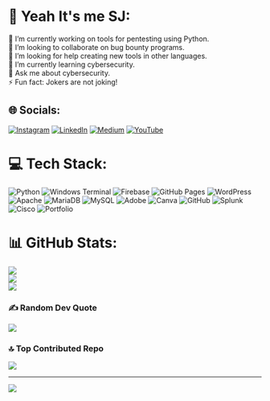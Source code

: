 # 💫 Yeah It's me SJ:
🔭 I’m currently working on tools for pentesting using Python.<br>
👯 I’m looking to collaborate on bug bounty programs.<br>
🤝 I’m looking for help creating new tools in other languages.<br>
🌱 I’m currently learning cybersecurity.<br>
💬 Ask me about cybersecurity.<br>
⚡ Fun fact: Jokers are not joking!

## 🌐 Socials:
[![Instagram](https://img.shields.io/badge/Instagram-%23E4405F.svg?logo=Instagram&logoColor=white)](https://instagram.com/_sooraj_nair__) 
[![LinkedIn](https://img.shields.io/badge/LinkedIn-%230077B5.svg?logo=linkedin&logoColor=white)](https://linkedin.com/in/SOORAJ-NAIR) 
[![Medium](https://img.shields.io/badge/Medium-12100E?logo=medium&logoColor=white)](https://medium.com/@SOORAJ-NAIR) 
[![YouTube](https://img.shields.io/badge/YouTube-%23FF0000.svg?logo=YouTube&logoColor=white)](https://youtube.com/@SOORAJ_NAIR_)

# 💻 Tech Stack:
![Python](https://img.shields.io/badge/python-3670A0?style=flat&logo=python&logoColor=ffdd54) 
![Windows Terminal](https://img.shields.io/badge/Windows%20Terminal-%234D4D4D.svg?style=flat&logo=windows-terminal&logoColor=white) 
![Firebase](https://img.shields.io/badge/firebase-%23039BE5.svg?style=flat&logo=firebase) 
![GitHub Pages](https://img.shields.io/badge/github%20pages-121013?style=flat&logo=github&logoColor=white) 
![WordPress](https://img.shields.io/badge/WordPress-%23117AC9.svg?style=flat&logo=WordPress&logoColor=white) 
![Apache](https://img.shields.io/badge/apache-%23D42029.svg?style=flat&logo=apache&logoColor=white) 
![MariaDB](https://img.shields.io/badge/MariaDB-003545?style=flat&logo=mariadb&logoColor=white) 
![MySQL](https://img.shields.io/badge/mysql-4479A1.svg?style=flat&logo=mysql&logoColor=white) 
![Adobe](https://img.shields.io/badge/adobe-%23FF0000.svg?style=flat&logo=adobe&logoColor=white) 
![Canva](https://img.shields.io/badge/Canva-%2300C4CC.svg?style=flat&logo=Canva&logoColor=white) 
![GitHub](https://img.shields.io/badge/github-%23121011.svg?style=flat&logo=github&logoColor=white) 
![Splunk](https://img.shields.io/badge/splunk-%23000000.svg?style=flat&logo=splunk&logoColor=white) 
![Cisco](https://img.shields.io/badge/cisco-%23049fd9.svg?style=flat&logo=cisco&logoColor=black) 
![Portfolio](https://img.shields.io/badge/Portfolio-%23000000.svg?style=flat&logo=firefox&logoColor=#FF7139)

# 📊 GitHub Stats:
![](https://github-readme-stats.vercel.app/api?username=SOORAJNAIR-IS-HERE&theme=neon&hide_border=false&include_all_commits=true&count_private=true)<br/>
![](https://github-readme-streak-stats.herokuapp.com/?user=SOORAJNAIR-IS-HERE&theme=neon&hide_border=false)<br/>
![](https://github-readme-stats.vercel.app/api/top-langs/?username=SOORAJNAIR-IS-HERE&theme=neon&hide_border=false&include_all_commits=true&count_private=true&layout=compact)

### ✍️ Random Dev Quote
![](https://quotes-github-readme.vercel.app/api?type=horizontal&theme=radical)

### 🔝 Top Contributed Repo
![](https://github-contributor-stats.vercel.app/api?username=SOORAJNAIR-IS-HERE&limit=5&theme=dark&combine_all_yearly_contributions=true)

---
[![](https://visitcount.itsvg.in/api?id=SOORAJNAIR-IS-HERE&icon=5&color=3)](https://visitcount.itsvg.in)

<!-- Proudly created with GPRM ( https://gprm.itsvg.in ) -->
